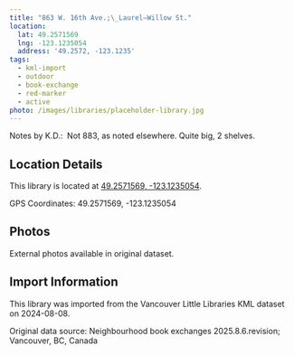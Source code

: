 ```yaml
---
title: "863 W. 16th Ave.;\_Laurel—Willow St."
location:
  lat: 49.2571569
  lng: -123.1235054
  address: '49.2572, -123.1235'
tags:
  - kml-import
  - outdoor
  - book-exchange
  - red-marker
  - active
photo: /images/libraries/placeholder-library.jpg
---
```

Notes by K.D.:  Not 883, as noted elsewhere.
Quite big, 2 shelves.

## Location Details

This library is located at [49.2571569, -123.1235054](https://www.google.com/maps?q=49.2571569,-123.1235054).

GPS Coordinates: 49.2571569, -123.1235054

## Photos

External photos available in original dataset.

## Import Information

This library was imported from the Vancouver Little Libraries KML dataset on 2024-08-08.

Original data source: Neighbourhood book exchanges 2025.8.6.revision; Vancouver, BC, Canada
